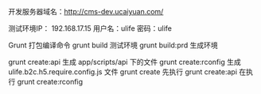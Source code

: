 开发服务器域名：http://cms-dev.ucaiyuan.com/

测试环境IP： 192.168.17.15 
用户名：ulife 
密码：ulife




Grunt 打包编译命令
grunt build 测试环境
grunt build:prd  生成环境

grunt create:api 生成 app/scripts/api 下的文件
grunt create:rconfig 生成ulife.b2c.h5.require.config.js 文件
grunt create 先执行 grunt create:api 在执行 grunt create:rconfig
 
